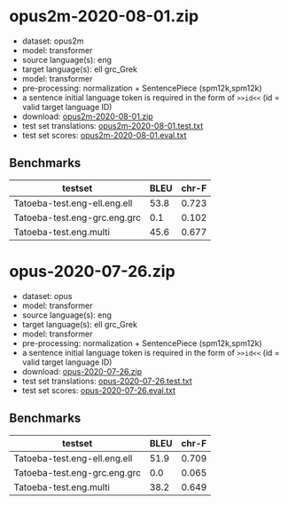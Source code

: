 # opus2m-2020-08-01.zip

* dataset: opus2m
* model: transformer
* source language(s): eng
* target language(s): ell grc_Grek
* model: transformer
* pre-processing: normalization + SentencePiece (spm12k,spm12k)
* a sentence initial language token is required in the form of `>>id<<` (id = valid target language ID)
* download: [opus2m-2020-08-01.zip](https://object.pouta.csc.fi/Tatoeba-MT-models/eng-grk/opus2m-2020-08-01.zip)
* test set translations: [opus2m-2020-08-01.test.txt](https://object.pouta.csc.fi/Tatoeba-MT-models/eng-grk/opus2m-2020-08-01.test.txt)
* test set scores: [opus2m-2020-08-01.eval.txt](https://object.pouta.csc.fi/Tatoeba-MT-models/eng-grk/opus2m-2020-08-01.eval.txt)

## Benchmarks

| testset               | BLEU  | chr-F |
|-----------------------|-------|-------|
| Tatoeba-test.eng-ell.eng.ell 	| 53.8 	| 0.723 |
| Tatoeba-test.eng-grc.eng.grc 	| 0.1 	| 0.102 |
| Tatoeba-test.eng.multi 	| 45.6 	| 0.677 |

# opus-2020-07-26.zip

* dataset: opus
* model: transformer
* source language(s): eng
* target language(s): ell grc_Grek
* model: transformer
* pre-processing: normalization + SentencePiece (spm12k,spm12k)
* a sentence initial language token is required in the form of `>>id<<` (id = valid target language ID)
* download: [opus-2020-07-26.zip](https://object.pouta.csc.fi/Tatoeba-MT-models/eng-grk/opus-2020-07-26.zip)
* test set translations: [opus-2020-07-26.test.txt](https://object.pouta.csc.fi/Tatoeba-MT-models/eng-grk/opus-2020-07-26.test.txt)
* test set scores: [opus-2020-07-26.eval.txt](https://object.pouta.csc.fi/Tatoeba-MT-models/eng-grk/opus-2020-07-26.eval.txt)

## Benchmarks

| testset               | BLEU  | chr-F |
|-----------------------|-------|-------|
| Tatoeba-test.eng-ell.eng.ell 	| 51.9 	| 0.709 |
| Tatoeba-test.eng-grc.eng.grc 	| 0.0 	| 0.065 |
| Tatoeba-test.eng.multi 	| 38.2 	| 0.649 |

